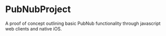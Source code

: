# PubNubProject
A proof of concept outlining basic PubNub functionality through javascript web clients and native iOS.
